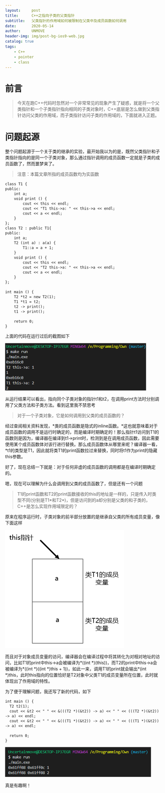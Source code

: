 ```yaml
---
layout:     post
title:      C++之指向子类的父类指针
subtitle:   父类指针的作用域如何被限制在父类中及成员函数如何调用
date:       2020-05-14
author:     UNMOVE
header-img: img/post-bg-ios9-web.jpg
catalog: true
tags:
    - C++
    - pointer
    - class
---
```


# 前言

>今天在跑C++代码时忽然对一个非常常见的现象产生了疑惑，就是将一个父类指针和一个子类指针指向相同的子类对象时，C++底层是怎么做到父类指针访问父类的作用域，而子类指针访问子类的作用域的，下面就进入正题。

# 问题起源

整个问题起源于一个关于类的继承的实验，最开始我以为的是，既然父类指针和子类指针指向的是同一个子类对象，那么通过指针调用的成员函数一定就是子类的成员函数了，然而噩梦来了。

>注意：本篇文章所指的成员函数均为实函数

  ```
  class T1 {
  public:
      int a;
      void print () {
          cout << this << endl;
          cout << "T1 this->a: " << this->a << endl;
          cout << a << endl;
      }
  };
  class T2 : public T1{
  public:
      int a;
      T2 (int a) : a(a) {
          T1::a = a + 1;
      }
      void print () {
          cout << this << endl;
          cout << "T2 this->a: " << this->a << endl;
          cout << a << endl;
      }
  };

  int main () {
      T2 *t2 = new T2(1);
      T1 *t1 = t2;
      t2 -> print();
      t1 -> print();

      return 0;
  }
  ```
上面的代码在运行过后的截图如下

![CodingResult](../img/2020-05-04-CodingResult.png)

从运行结果可以看出，指向同个子类对象的指针t1和t2，在调用print方法时分别调用了父类方法和子类方法。看到这里我不禁思考

>对于一个子类对象，它是如何调用到父类的成员函数的？

经过查阅相关资料发现，*类的成员函数是隐式的inline函数。*这也就意味着对于成员函数的调用不是运行时确定的，而是编译时期确定的！那么指针t1访问到T1的函数则是因为，编译器在编译到t1->print时，检测到是在调用成员函数，因此需要使用某个成员函数体对该行进行替换。那么成员函数体从哪里来呢？编译器一看，\*t1的类型是T1，因此就将类T1的print函数拉过来替换，同时将t1作为print的隐藏this参数。

好了，现在总结一下就是：对于任何非虚的成员函数的调用都是在编译时期确定的。

嗯，现在可以理解为什么会调用到父类的成员函数了，但是还有一个问题

>T1的print函数和T2的print函数接收的this的地址是一样的，只是传入时类型不同(分别是T1\*和T2\*)，但是访问到的a却分别是父类的和子类的，C++是怎么实现作用域限定的？

原来在程序运行时，子类对象的前半部分放置的是继承自父类的所有成员变量，像下面这样

![ObjectMemory](../img/2020-05-14-ObjectMemory.png)

而且对于对象成员变量的访问，编译器会在编译过程中将其转化为对相对地址的访问，比如T1的print中this->a会被编译为\*((int \*)(this))，而T2的print中this->a会被编译为\*((int \*)((int *)this + 1))，如此一来，调用T1的print就会输出\*(int \*)this，此时this指向的位置恰好是T2对象中父类T1的成员变量所在位置，此时就体现出了作用域的特性。

为了便于理解问题，我还写了新的代码，如下

  ```
  int main () {
    T2 t2(1);
    cout << &t2 << " " << &(((T2 *)(&t2)) -> a) << " " << (((T2 *)(&t2)) -> a) << endl;
    cout << &t2 << " " << &(((T1 *)(&t2)) -> a) << " " << (((T1 *)(&t2)) -> a) << endl;

    return 0;
  }
  ```

![CodingResult2](../img/2020-05-14-CodingResult2.png)

真是有趣啊！